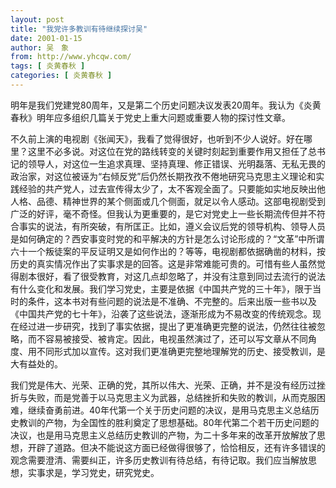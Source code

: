 ```yaml
---
layout: post
title: "我党许多教训有待继续探讨吴"
date: 2001-01-15
author: 吴　象
from: http://www.yhcqw.com/
tags: [ 炎黄春秋 ]
categories: [ 炎黄春秋 ]
---
```




明年是我们党建党80周年，又是第二个历史问题决议发表20周年。我认为《炎黄春秋》明年应多组织几篇关于党史上重大问题或重要人物的探讨性文章。


不久前上演的电视剧《张闻天》，我看了觉得很好，也听到不少人说好。好在哪里？这里不必多说。对这位在党的路线转变的关键时刻起到重要作用又担任了总书记的领导人，对这位一生追求真理、坚持真理、修正错误、光明磊落、无私无畏的政治家，对这位被诬为“右倾反党”后仍然长期孜孜不倦地研究马克思主义理论和实践经验的共产党人，过去宣传得太少了，太不客观全面了。只要能如实地反映出他人格、品德、精神世界的某个侧面或几个侧面，就足以令人感动。这部电视剧受到广泛的好评，毫不奇怪。但我认为更重要的，是它对党史上一些长期流传但并不符合事实的说法，有所突破，有所匡正。比如，遵义会议后党的领导机构、领导人员是如何确定的？西安事变时党的和平解决的方针是怎么讨论形成的？“文革”中所谓六十一个叛徒案的平反证明又是如何作出的？等等，电视剧都依据确凿的材料，按历史的真实情况作出了实事求是的回答。这是非常难能可贵的。可惜有些人虽然觉得剧本很好，看了很受教育，对这几点却忽略了，并没有注意到同过去流行的说法有什么变化和发展。我们学习党史，主要是依据《中国共产党的三十年》，限于当时的条件，这本书对有些问题的说法是不准确、不完整的。后来出版一些书以及《中国共产党的七十年》，沿袭了这些说法，逐渐形成为不易改变的传统观念。现在经过进一步研究，找到了事实依据，提出了更准确更完整的说法，仍然往往被忽略，而不容易被接受、被肯定。因此，电视虽然演过了，还可以写文章从不同角度、用不同形式加以宣传。这对我们更准确更完整地理解党的历史、接受教训，是大有益处的。


我们党是伟大、光荣、正确的党，其所以伟大、光荣、正确，并不是没有经历过挫折与失败，而是党善于以马克思主义为武器，总结挫折和失败的教训，从而克服困难，继续奋勇前进。40年代第一个关于历史问题的决议，是用马克思主义总结历史教训的产物，为全国性的胜利奠定了思想基础。80年代第二个若干历史问题的决议，也是用马克思主义总结历史教训的产物，为二十多年来的改革开放解放了思想，开辟了道路。但决不能说这方面已经做得很够了，恰恰相反，还有许多错误的观念需要澄清、需要纠正，许多历史教训有待总结，有待记取。我们应当解放思想，实事求是，学习党史，研究党史。


